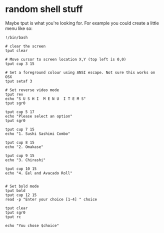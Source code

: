 # random shell stuff

Maybe tput is what you're looking for. For example you could create a little menu like so: 
```
!/bin/bash

# clear the screen
tput clear

# Move cursor to screen location X,Y (top left is 0,0)
tput cup 3 15

# Set a foreground colour using ANSI escape. Not sure this works on OSX
tput setaf 3

# Set reverse video mode
tput rev
echo "S U S H I  M E N U  I T E M S"
tput sgr0

tput cup 5 17
echo "Please select an option"
tput sgr0

tput cup 7 15
echo "1. Sushi Sashimi Combo"

tput cup 8 15
echo "2. Omakase"

tput cup 9 15
echo "3. Chirashi"

tput cup 10 15
echo "4. Eel and Avacado Roll"


# Set bold mode 
tput bold
tput cup 12 15
read -p "Enter your choice [1-4] " choice

tput clear
tput sgr0
tput rc

echo "You chose $choice"
```

